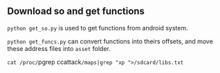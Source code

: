 ## Download so and get functions

`python get_so.py` is used to get functions from android system.

`python get_funcs.py` can convert functions into theirs offsets, and move these address files into `asset` folder.


`cat /proc/`pgrep ccattack`/maps|grep "xp ">/sdcard/libs.txt`
